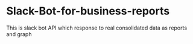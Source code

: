 # Slack-Bot-for-business-reports
This is slack bot API which response to real consolidated data as reports and graph
